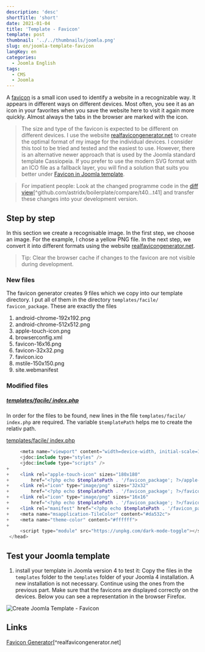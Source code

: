 ```yaml
---
description: 'desc'
shortTitle: 'short'
date: 2021-01-04
title: 'Template - Favicon'
template: post
thumbnail: '../../thumbnails/joomla.png'
slug: en/joomla-template-favicon
langKey: en
categories:
  - Joomla English
tags:
  - CMS
  - Joomla
---
```


A [favicon](https://de.wikipedia.org/wiki/Favicon) is a small icon used to identify a website in a recognizable way. It appears in different ways on different devices. Most often, you see it as an icon in your favorites when you save the website here to visit it again more quickly. Almost always the tabs in the browser are marked with the icon.<!-- \index{template!favicon} -->

> The size and type of the favicon is expected to be different on different devices. I use the website [realfavicongenerator.net](https://realfavicongenerator.net/) to create the optimal format of my image for the individual devices. I consider this tool to be tried and tested and the easiest to use. However, there is an alternative newer approach that is used by the Joomla standard template Cassiopeia. If you prefer to use the modern SVG format with an ICO file as a fallback layer, you will find a solution that suits you better under [Favicon in Joomla template](https://blog.astrid-guenther.de/en/cassiopeia-favicon).

> For impatient people: Look at the changed programme code in the [diff view](https://github.com/astridx/boilerplate/compare/t40...t41)[^github.com/astridx/boilerplate/compare/t40...t41] and transfer these changes into your development version.

## Step by step

In this section we create a recognisable image. In the first step, we choose an image. For the example, I chose a yellow PNG file. In the next step, we convert it into different formats using the website [realfavicongenerator.net](https://realfavicongenerator.net/).

> Tip: Clear the browser cache if changes to the favicon are not visible during development.

### New files

The favicon generator creates 9 files which we copy into our template directory. I put all of them in the directory `templates/facile/ favicon_package`. These are exactly the files

1.  android-chrome-192x192.png
2.  android-chrome-512x512.png
3.  apple-touch-icon.png
4.  browserconfig.xml
5.  favicon-16x16.png
6.  favicon-32x32.png
7.  favicon.ico
8.  mstile-150x150.png
9.  site.webmanifest

### Modified files

##### [templates/facile/ index.php](https://github.com/astridx/boilerplate/blob/b5c3e2d5113b6e5441f4a4dc079171daacf66bcb/src/templates/facile/index.php)

In order for the files to be found, new lines in the file `templates/facile/ index.php` are required. The variable `$templatePath` helps me to create the relativ path.

[templates/facile/ index.php](https://github.com/astridx/boilerplate/blob/b5c3e2d5113b6e5441f4a4dc079171daacf66bcb/src/templates/facile/index.php)

```php {diff}
     <meta name="viewport" content="width=device-width, initial-scale=1.0">
     <jdoc:include type="styles" />
     <jdoc:include type="scripts" />
+
+    <link rel="apple-touch-icon" sizes="180x180"
+        href="<?php echo $templatePath . '/favicon_package'; ?>/apple-touch-icon.png">
+    <link rel="icon" type="image/png" sizes="32x32"
+        href="<?php echo $templatePath . '/favicon_package'; ?>/favicon-32x32.png">
+    <link rel="icon" type="image/png" sizes="16x16"
+        href="<?php echo $templatePath . '/favicon_package'; ?>/favicon-16x16.png">
+    <link rel="manifest" href="<?php echo $templatePath . '/favicon_package'; ?>/site.webmanifest">
+    <meta name="msapplication-TileColor" content="#da532c">
+    <meta name="theme-color" content="#ffffff">
+
     <script type="module" src="https://unpkg.com/dark-mode-toggle"></script>
 </head>
```

## Test your Joomla template

1. install your template in Joomla version 4 to test it: Copy the files in the `templates` folder to the `templates` folder of your Joomla 4 installation. A new installation is not necessary. Continue using the ones from the previous part. Make sure that the favicons are displayed correctly on the devices. Below you can see a representation in the browser Firefox.

![Create Joomla Template - Favicon](/images/j4x46x1.png)

## Links

[Favicon Generator](https://realfavicongenerator.net/)[^realfavicongenerator.net]
<img src="https://vg08.met.vgwort.de/na/73b505d6ad6643aaa92b8c045a3a891b" width="1" height="1" alt="">
